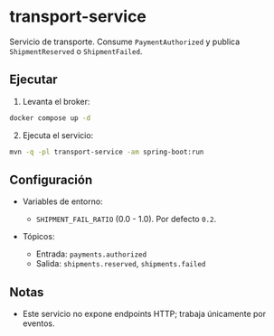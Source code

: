 # transport-service

Servicio de transporte. Consume `PaymentAuthorized` y publica `ShipmentReserved`
o `ShipmentFailed`.

## Ejecutar

1. Levanta el broker:

```bash
docker compose up -d
```

2. Ejecuta el servicio:

```bash
mvn -q -pl transport-service -am spring-boot:run
```

## Configuración

- Variables de entorno:
    - `SHIPMENT_FAIL_RATIO` (0.0 - 1.0). Por defecto `0.2`.

- Tópicos:
    - Entrada: `payments.authorized`
    - Salida: `shipments.reserved`, `shipments.failed`

## Notas

- Este servicio no expone endpoints HTTP; trabaja únicamente por eventos.
